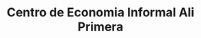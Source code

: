 ---
title: "Centro de Economia Informal Ali Primera"
url: /los-teques/centro-de-economia-informal-ali-primera/
shop: centro comercial
---
